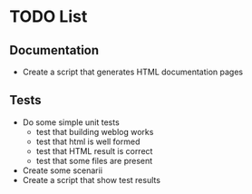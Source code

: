 # TODO List

## Documentation

  * Create a script that generates HTML documentation pages

## Tests

  * Do some simple unit tests
    * test that building weblog works
    * test that html is well formed
    * test that HTML result is correct
    * test that some files are present
  * Create some scenarii
  * Create a script that show test results
